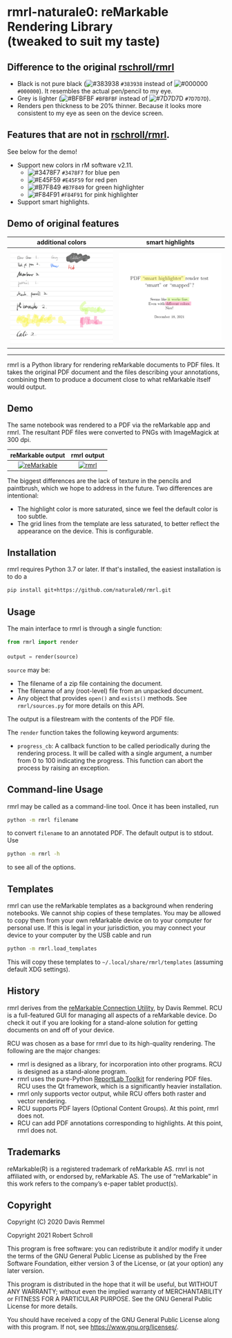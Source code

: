 rmrl-naturale0: reMarkable Rendering Library  
(tweaked to suit my taste)
===================================
## Difference to the original [rschroll/rmrl](https://github.com/rschroll/rmrl)
- Black is not pure black (![#383938](https://via.placeholder.com/15/383938/000000?text=+) `#383938` instead of ![#000000](https://via.placeholder.com/15/000000/000000?text=+) `#000000`). It resembles the actual pen/pencil to my eye.
- Grey is lighter (![#BFBFBF](https://via.placeholder.com/15/BFBFBF/000000?text=+) `#BFBFBF` instead of ![#7D7D7D](https://via.placeholder.com/15/7D7D7D/000000?text=+) `#7D7D7D`).
- Renders pen thickness to be 20% thinner. Because it looks more consistent to my eye as seen on the device screen.

## Features that are not in [rschroll/rmrl](https://github.com/rschroll/rmrl).
See below for the demo!

- Support new colors in rM software v2.11.
  - ![#3478F7](https://via.placeholder.com/15/3478F7/000000?text=+) `#3478F7` for blue pen
  - ![#E45F59](https://via.placeholder.com/15/E45F59/000000?text=+) `#E45F59` for red pen
  - ![#B7F849](https://via.placeholder.com/15/B7F849/000000?text=+) `#B7F849` for green highlighter
  - ![#F84F91](https://via.placeholder.com/15/F84F91/000000?text=+) `#F84F91` for pink highlighter
- Support smart highlights.

## Demo of original features
 additional colors | smart highlights
:-----------------:|:-----------:
[![reMarkable](demo/tweaked.png)](demo/tweaked.png) | [![rmrl](demo/highlight.png)](demo/highlight.png)



---

rmrl is a Python library for rendering reMarkable documents to PDF files.
It takes the original PDF document and the files describing your annotations,
combining them to produce a document close to what reMarkable itself would
output.

Demo
----
The same notebook was rendered to a PDF via the reMarkable app and rmrl.
The resultant PDF files were converted to PNGs with ImageMagick at 300
dpi.

 reMarkable output | rmrl output
:-----------------:|:-----------:
[![reMarkable](demo/app.png)](demo/app.png) | [![rmrl](demo/rmrl.png)](demo/rmrl.png)

The biggest differences are the lack of texture in the pencils and paintbrush,
which we hope to address in the future.  Two differences are intentional:
- The highlight color is more saturated, since we feel the default color is
  too subtle.
- The grid lines from the template are less saturated, to better reflect the
  appearance on the device.  This is configurable.

Installation
------------
rmrl requires Python 3.7 or later.  If that's installed, the easiest installation
is to do a
```bash
pip install git+https://github.com/naturale0/rmrl.git
```

Usage
-----
The main interface to rmrl is through a single function:
```python
from rmrl import render

output = render(source)
```
`source` may be:
- The filename of a zip file containing the document.
- The filename of any (root-level) file from an unpacked document.
- Any object that provides `open()` and `exists()` methods.  See
  `rmrl/sources.py` for more details on this API.

The output is a filestream with the contents of the PDF file.

The `render` function takes the following keyword arguments:
- `progress_cb`: A callback function to be called periodically during the
  rendering process.  It will be called with a single argument, a number
  from 0 to 100 indicating the progress.  This function can abort the
  process by raising an exception.

Command-line Usage
------------------
rmrl may be called as a command-line tool.  Once it has been installed, run
```bash
python -m rmrl filename
```
to convert `filename` to an annotated PDF.  The default output is to stdout.
Use
```bash
python -m rmrl -h
```
to see all of the options.

Templates
---------
rmrl can use the reMarkable templates as a background when rendering notebooks.
We cannot ship copies of these templates.  You may be allowed to copy them from
your own reMarkable device on to your computer for personal use.  If this is
legal in your jurisdiction, you may connect your device to your computer by the
USB cable and run
```bash
python -m rmrl.load_templates
```
This will copy these templates to `~/.local/share/rmrl/templates` (assuming
default XDG settings).

History
-------
rmrl derives from the [reMarkable Connection Utility](http://www.davisr.me/projects/rcu/),
by Davis Remmel.  RCU is a full-featured GUI for managing all aspects of a
reMarkable device.  Do check it out if you are looking for a stand-alone
solution for getting documents on and off of your device.

RCU was chosen as a base for rmrl due to its high-quality rendering.  The
following are the major changes:
- rmrl is designed as a library, for incorporation into other programs.  RCU
  is designed as a stand-alone program.
- rmrl uses the pure-Python [ReportLab Toolkit](https://www.reportlab.com/dev/opensource/rl-toolkit/)
  for rendering PDF files.  RCU uses the Qt framework, which is a significantly
  heavier installation.
- rmrl only supports vector output, while RCU offers both raster and vector
  rendering.
- RCU supports PDF layers (Optional Content Groups).  At this point, rmrl does
  not.
- RCU can add PDF annotations corresponding to highlights.  At this point, rmrl
  does not.

Trademarks
----------
reMarkable(R) is a registered trademark of reMarkable AS. rmrl is not
affiliated with, or endorsed by, reMarkable AS. The use of “reMarkable”
in this work refers to the company’s e-paper tablet product(s).

Copyright
---------
Copyright (C) 2020  Davis Remmel

Copyright 2021 Robert Schroll

This program is free software: you can redistribute it and/or modify
it under the terms of the GNU General Public License as published by
the Free Software Foundation, either version 3 of the License, or
(at your option) any later version.

This program is distributed in the hope that it will be useful,
but WITHOUT ANY WARRANTY; without even the implied warranty of
MERCHANTABILITY or FITNESS FOR A PARTICULAR PURPOSE.  See the
GNU General Public License for more details.

You should have received a copy of the GNU General Public License
along with this program.  If not, see <https://www.gnu.org/licenses/>.
